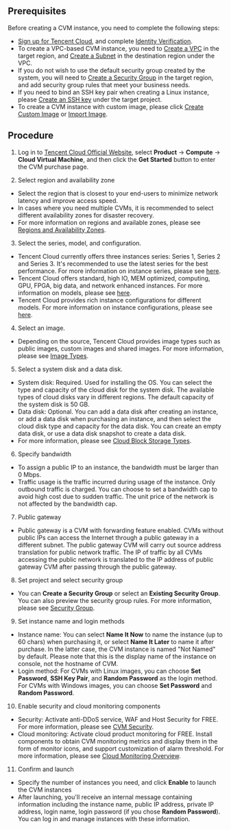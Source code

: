## Prerequisites
Before creating a CVM instance, you need to complete the following steps:

- [Sign up for Tencent Cloud](https://intl.cloud.tencent.com/document/product/213/6090), and complete [Identity Verification](https://intl.cloud.tencent.com/document/product/378/3629).
- To create a VPC-based CVM instance, you need to [Create a VPC](https://intl.cloud.tencent.com/document/product/215/8113) in the target region, and [Create a Subnet](https://intl.cloud.tencent.com/document/product/215/8114) in the destination region under the VPC. 
- If you do not wish to use the default security group created by the system, you will need to [Create a Security Group](https://intl.cloud.tencent.com/document/product/213/18197#creating-a-security-group) in the target region, and add security group rules that meet your business needs.
- If you need to bind an SSH key pair when creating a Linux instance, please [Create an SSH key](https://intl.cloud.tencent.com/document/product/213/16691#creating-an-ssh-key) under the target project.
- To create a CVM instance with custom image, please click [Create Custom Image](https://intl.cloud.tencent.com/document/product/213/4942) or [Import Image](https://intl.cloud.tencent.com/document/product/213/4945).



## Procedure
1) Log in to [Tencent Cloud Official Website](https://intl.cloud.tencent.com), select **Product** -> **Compute** -> **Cloud Virtual Machine**, and then click the **Get Started** button to enter the CVM purchase page.

2) Select region and availability zone

- Select the region that is closest to your end-users to minimize network latency and improve access speed.
- In cases where you need multiple CVMs, it is recommended to select different availability zones for disaster recovery.
- For more information on regions and available zones, please see [Regions and Availability Zones](https://intl.cloud.tencent.com/document/product/213/6091).

3) Select the series, model, and configuration.

- Tencent Cloud currently offers three instances series: Series 1, Series 2 and Series 3. It's recommended to use the latest series for the best performance. For more information on instance series, please see [here](https://intl.cloud.tencent.com/document/product/213/11518#S).
- Tencent Cloud offers standard, high IO, MEM optimized, computing, GPU, FPGA, big data, and network enhanced instances. For more information on models, please see [here](https://intl.cloud.tencent.com/document/product/213/11518#M).
- Tencent Cloud provides rich instance configurations for different models. For more information on instance configurations, please see [here](https://intl.cloud.tencent.com/document/product/213/11518).

4) Select an image.

- Depending on the source, Tencent Cloud provides image types such as public images, custom images and shared images. For more information, please see [Image Types](https://intl.cloud.tencent.com/document/product/213/4941).

5) Select a system disk and a data disk.

- System disk: Required. Used for installing the OS. You can select the type and capacity of the cloud disk for the system disk. The available types of cloud disks vary in different regions. The default capacity of the system disk is 50 GB.
- Data disk: Optional. You can add a data disk after creating an instance, or add a data disk when purchasing an instance, and then select the cloud disk type and capacity for the data disk. You can create an empty data disk, or use a data disk snapshot to create a data disk.
- For more information, please see [Cloud Block Storage Types](https://intl.cloud.tencent.com/document/product/213/4952).

6) Specify bandwidth

- To assign a public IP to an instance, the bandwidth must be larger than 0 Mbps.
- Traffic usage is the traffic incurred during usage of the instance. Only outbound traffic is charged. You can choose to set a bandwidth cap to avoid high cost due to sudden traffic. The unit price of the network is not affected by the bandwidth cap. 


7) Public gateway
- Public gateway is a CVM with forwarding feature enabled. CVMs without public IPs can access the Internet through a public gateway in a different subnet. The public gateway CVM will carry out source address translation for public network traffic. The IP of traffic by all CVMs accessing the public network is translated to the IP address of public gateway CVM after passing through the public gateway.


8) Set project and select security group
- You can **Create a Security Group** or select an **Existing Security Group**. You can also preview the security group rules. For more information, please see [Security Group](https://intl.cloud.tencent.com/document/product/213/12452).


9) Set instance name and login methods

- Instance name: You can select **Name It Now** to name the instance (up to 60 chars) when purchasing it, or select **Name It Later** to name it after purchase. In the latter case, the CVM instance is named "Not Named" by default. Please note that this is the display name of the instance on console, not the hostname of CVM.
- Login method: For CVMs with Linux images, you can choose **Set Password**, **SSH Key Pair**, and **Random Password** as the login method. For CVMs with Windows images, you can choose **Set Password** and **Random Password**.



10) Enable security and cloud monitoring components

- Security: Activate anti-DDoS service, WAF and Host Security for FREE. For more information, please see [CVM Security](https://intl.cloud.tencent.com/document/product/296/2221).
- Cloud monitoring: Activate cloud product monitoring for FREE. Install components to obtain CVM monitoring metrics and display them in the form of monitor icons, and support customization of alarm threshold. For more information, please see [Cloud Monitoring Overview](https://intl.cloud.tencent.com/document/product/248).

11) Confirm and launch

- Specify the number of instances you need, and click **Enable** to launch the CVM instances
- After launching, you'll receive an internal message containing information including the instance name, public IP address, private IP address, login name, login password (if you chose **Random Password**). You can log in and manage instances with these information.





